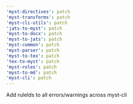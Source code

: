 ```yaml
---
'myst-directives': patch
'myst-transforms': patch
'myst-cli-utils': patch
'jats-to-myst': patch
'myst-to-docx': patch
'myst-to-jats': patch
'myst-common': patch
'myst-parser': patch
'myst-to-tex': patch
'tex-to-myst': patch
'myst-roles': patch
'myst-to-md': patch
'myst-cli': patch
---
```


Add ruleIds to all errors/warnings across myst-cli

